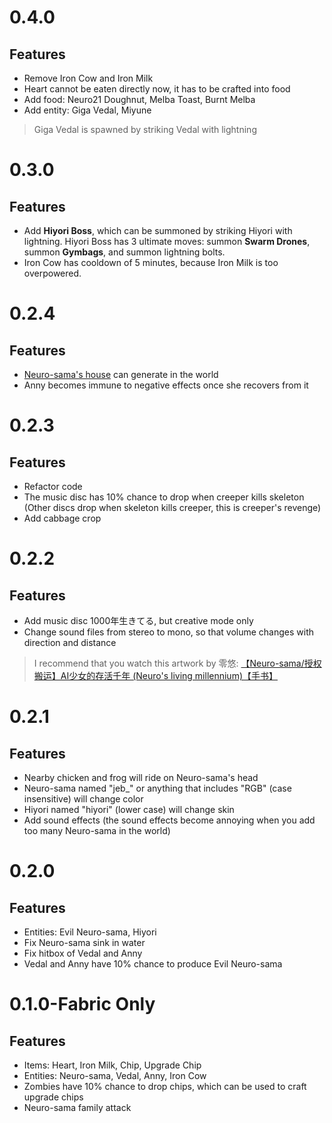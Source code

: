 # 0.4.0
## Features
- Remove Iron Cow and Iron Milk
- Heart cannot be eaten directly now, it has to be crafted into food
- Add food: Neuro21 Doughnut, Melba Toast, Burnt Melba
- Add entity: Giga Vedal, Miyune
> Giga Vedal is spawned by striking Vedal with lightning

# 0.3.0
## Features
- Add **Hiyori Boss**, which can be summoned by striking Hiyori with lightning. Hiyori Boss has 3 ultimate moves: summon **Swarm Drones**, summon **Gymbags**, and summon lightning bolts.
- Iron Cow has cooldown of 5 minutes, because Iron Milk is too overpowered. 

# 0.2.4
## Features
- [Neuro-sama's house](https://cdn.discordapp.com/attachments/1072697081443131476/1153341266331975760/image.png) can generate in the world
- Anny becomes immune to negative effects once she recovers from it

# 0.2.3
## Features
- Refactor code
- The music disc has 10% chance to drop when creeper kills skeleton (Other discs drop when skeleton kills creeper, this is creeper's revenge)
- Add cabbage crop

# 0.2.2
## Features
- Add music disc 1000年生きてる, but creative mode only
- Change sound files from stereo to mono, so that volume changes with direction and distance
> I recommend that you watch this artwork by 零悠: [【Neuro-sama/授权搬运】AI少女的存活千年 (Neuro's living millennium)【手书】](https://www.youtube.com/watch?v=yHY05a-N96A)

# 0.2.1
## Features
- Nearby chicken and frog will ride on Neuro-sama's head
- Neuro-sama named "jeb_" or anything that includes "RGB" (case insensitive) will change color
- Hiyori named "hiyori" (lower case) will change skin
- Add sound effects (the sound effects become annoying when you add too many Neuro-sama in the world)

# 0.2.0
## Features
- Entities: Evil Neuro-sama, Hiyori
- Fix Neuro-sama sink in water
- Fix hitbox of Vedal and Anny
- Vedal and Anny have 10% chance to produce Evil Neuro-sama

# 0.1.0-Fabric Only
## Features
- Items: Heart, Iron Milk, Chip, Upgrade Chip
- Entities: Neuro-sama, Vedal, Anny, Iron Cow
- Zombies have 10% chance to drop chips, which can be used to craft upgrade chips
- Neuro-sama family attack